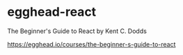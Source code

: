 # egghead-react

The Beginner's Guide to React by Kent C. Dodds

<https://egghead.io/courses/the-beginner-s-guide-to-react>
